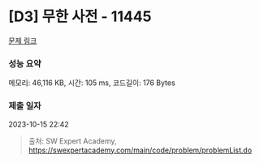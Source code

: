 # [D3] 무한 사전 - 11445 

[문제 링크](https://swexpertacademy.com/main/code/problem/problemDetail.do?contestProbId=AXdHwI1aCy0DFAS5) 

### 성능 요약

메모리: 46,116 KB, 시간: 105 ms, 코드길이: 176 Bytes

### 제출 일자

2023-10-15 22:42



> 출처: SW Expert Academy, https://swexpertacademy.com/main/code/problem/problemList.do